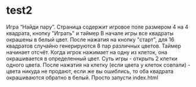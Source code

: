# test2
Игра “Найди пару”.  Страница содержит игровое поле размером 4 на 4 квадрата, кнопку "Играть" и таймер В начале игры все квадраты окрашены в белый цвет.   После нажатия на кнопку "старт", для 16 квадратов случайно генерируются 8 пар различных цветов. Таймер начинает отсчёт.  Когда игрок нажимает на одну из клеток, она окрашивается в определенный цвет. Суть игры - открыть 2 клетки одного цвета. После нажатия на клетку (если цвета у клеток совпали) - цвета никуда не продают, если же вы ошиблись, то оба квадрата окрашиваются обратно в белый.
Просто запусти index.html
